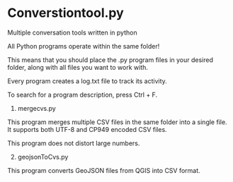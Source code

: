 # Converstiontool.py
Multiple conversation tools written in python

All Python programs operate within the same folder!

This means that you should place the .py program files in your desired folder, along with all files you want to work with.

Every program creates a log.txt file to track its activity.

To search for a program description, press Ctrl + F.

1. mergecvs.py

This program merges multiple CSV files in the same folder into a single file. It supports both UTF-8 and CP949 encoded CSV files.

This program does not distort large numbers.

2. geojsonToCvs.py

This program converts GeoJSON files from QGIS into CSV format.
